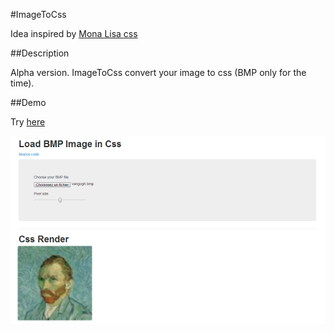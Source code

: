 #ImageToCss

Idea inspired by [Mona Lisa css](http://codepen.io/jaysalvat/pen/HaqBf)

##Description

Alpha version.
ImageToCss convert your image to css (BMP only for the time).

##Demo

Try [here](http://nfrancois.github.com/image2css/)

![Capture](capture.png)

